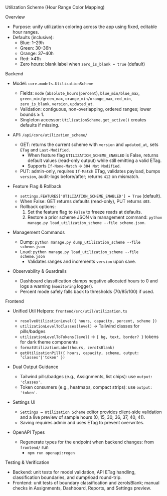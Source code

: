 Utilization Scheme (Hour Range Color Mapping)

Overview
- Purpose: unify utilization coloring across the app using fixed, editable hour ranges.
- Defaults (inclusive):
  - Blue: 1–29h
  - Green: 30–36h
  - Orange: 37–40h
  - Red: ≥41h
  - Zero hours: blank label when `zero_is_blank = true` (default)

Backend
- Model: `core.models.UtilizationScheme`
  - Fields: `mode` (`absolute_hours|percent`), `blue_min/blue_max`, `green_min/green_max`, `orange_min/orange_max`, `red_min`, `zero_is_blank`, `version`, `updated_at`.
  - Validation: contiguous, non-overlapping, ordered ranges; lower bounds ≥ 1.
  - Singleton accessor: `UtilizationScheme.get_active()` creates defaults if missing.

- API: `/api/core/utilization_scheme/`
  - GET: returns the current scheme with `version` and `updated_at`, sets `ETag` and `Last-Modified`.
    - When feature flag `UTILIZATION_SCHEME_ENABLED` is False, returns default values (read-only output) while still emitting a valid ETag.
    - Supports `If-None-Match` → `304 Not Modified`.
  - PUT: admin-only, requires `If-Match` ETag, validates payload, bumps `version`, audit-logs before/after; returns `412` on mismatch.

- Feature Flag & Rollback
  - `settings.FEATURES['UTILIZATION_SCHEME_ENABLED'] = True` (default).
  - When False: GET returns defaults (read-only), PUT returns `403`.
  - Rollback options:
    1) Set the feature flag to `False` to freeze reads at defaults.
    2) Restore a prior scheme JSON via management command: `python manage.py load_utilization_scheme --file scheme.json`.

- Management Commands
  - Dump: `python manage.py dump_utilization_scheme --file scheme.json`
  - Load: `python manage.py load_utilization_scheme --file scheme.json`
    - Validates ranges and increments `version` upon save.

- Observability & Guardrails
  - Dashboard classification clamps negative allocated hours to 0 and logs a warning (`monitoring` logger).
  - Percent mode safely falls back to thresholds (70/85/100) if used.

Frontend
- Unified Util Helpers: `frontend/src/util/utilization.ts`
  - `resolveUtilizationLevel({ hours, capacity, percent, scheme })`
  - `utilizationLevelToClasses(level)` → Tailwind classes for pills/badges
  - `utilizationLevelToTokens(level)` → `{ bg, text, border? }` tokens for dark theme components
  - `formatUtilizationLabel(hours, zeroIsBlank)`
  - `getUtilizationPill({ hours, capacity, scheme, output: 'classes'|'token' })`

- Dual Output Guidance
  - Tailwind pills/badges (e.g., Assignments, list chips): use `output: 'classes'`.
  - Token consumers (e.g., heatmaps, compact strips): use `output: 'token'`.

- Settings UI
  - `Settings → Utilization Scheme` editor provides client-side validation and a live preview of sample hours (0, 15, 30, 36, 37, 40, 41).
  - Saving requires admin and uses ETag to prevent overwrites.

- OpenAPI Types
  - Regenerate types for the endpoint when backend changes: from `frontend/` run
    - `npm run openapi:regen`

Testing & Verification
- Backend: unit tests for model validation, API ETag handling, classification boundaries, and dump/load round-trip.
- Frontend: unit tests of boundary classification and zeroIsBlank; manual checks in Assignments, Dashboard, Reports, and Settings preview.

